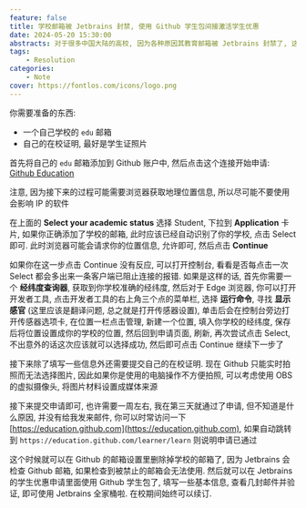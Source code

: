 ```yaml
---
feature: false
title: 学校邮箱被 Jetbrains 封禁, 使用 Github 学生包间接激活学生优惠
date: 2024-05-20 15:30:00
abstracts: 对于很多中国大陆的高校, 因为各种原因其教育邮箱被 Jetbrains 封禁了, 这时我们可以通过 Github 学生包来激活 Jetbrains 的学生优惠
tags:
    - Resolution
categories:
    - Note
cover: https://fontlos.com/icons/logo.png
---
```



你需要准备的东西:

- 一个自己学校的 `edu` 邮箱
- 自己的在校证明, 最好是学生证照片

首先将自己的 `edu` 邮箱添加到 Github 账户中, 然后点击这个连接开始申请: [Github Education](https://education.github.com/discount_requests/application)

注意, 因为接下来的过程可能需要浏览器获取地理位置信息, 所以尽可能不要使用会影响 IP 的软件

在上面的 **Select your academic status** 选择 Student, 下拉到 **Application** 卡片, 如果你正确添加了学校的邮箱, 此时应该已经自动识别了你的学校, 点击 Select 即可. 此时浏览器可能会请求你的位置信息, 允许即可, 然后点击 **Continue**

如果你在这一步点击 Continue 没有反应, 可以打开控制台, 看看是否每点击一次 Select 都会多出来一条客户端已阻止连接的报错. 如果是这样的话, 首先你需要一个 **经纬度查询器**, 获取到你学校准确的经纬度, 然后对于 Edge 浏览器, 你可以打开开发者工具, 点击开发者工具的右上角三个点的菜单栏, 选择 **运行命令**, 寻找 **显示感官** (这里应该是翻译问题, 总之就是打开传感器设置), 单击后会在控制台旁边打开传感器选项卡, 在位置一栏点击管理, 新建一个位置, 填入你学校的经纬度, 保存后将位置设置成你的学校的位置, 然后回到申请页面, 刷新, 再次尝试点击 Select, 不出意外的话这次应该就可以选择成功, 然后即可点击 Continue 继续下一步了

接下来除了填写一些信息外还需要提交自己的在校证明. 现在 Github 只能实时拍照而无法选择图片, 因此如果你是使用的电脑操作不方便拍照, 可以考虑使用 OBS 的虚拟摄像头, 将图片材料设置成媒体来源

接下来提交申请即可, 也许需要一周左右, 我在第三天就通过了申请, 但不知道是什么原因, 并没有给我发来邮件, 你可以时常访问一下 [https://education.github.com](https://education.github.com), 如果自动跳转到 `https://education.github.com/learner/learn` 则说明申请已通过

这个时候就可以在 Github 的邮箱设置里删除掉学校的邮箱了, 因为 Jetbrains 会检查 Github 邮箱, 如果检查到被禁止的邮箱会无法使用. 然后就可以在 Jetbrains 的学生优惠申请里面使用 Github 学生包了, 填写一些基本信息, 查看几封邮件并验证, 即可使用 Jetbrains 全家桶啦. 在校期间始终可以续订.
